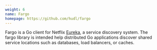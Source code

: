 ```yaml
---
weight: 6
name: Fargo
homepage: https://github.com/hudl/fargo
---
```


Fargo is a Go client for Netflix [Eureka](https://github.com/Netflix/Eureka), a
service discovery system. The fargo library is intended help distributed Go
applications discover shared service locations such as databases, load
balancers, or caches.
